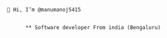 
              
              👋 Hi, I’m @manumanoj5415

               
                    ** Software developer From india (Bengaluru)


    
                  
